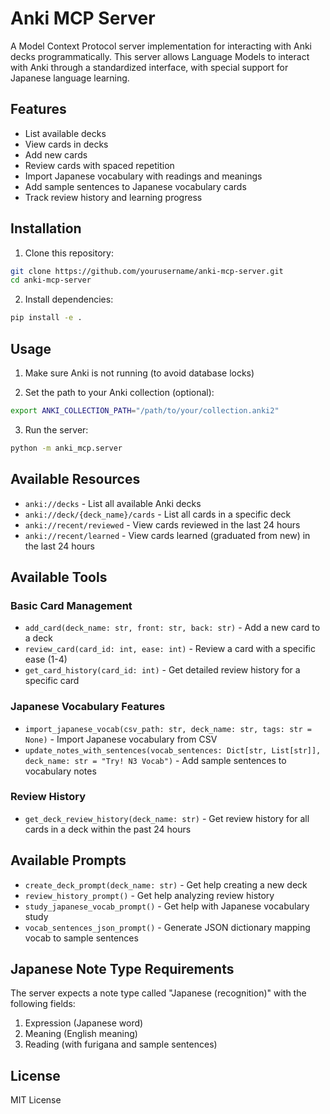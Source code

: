 # Anki MCP Server

A Model Context Protocol server implementation for interacting with Anki decks programmatically. This server allows Language Models to interact with Anki through a standardized interface, with special support for Japanese language learning.

## Features

- List available decks
- View cards in decks
- Add new cards
- Review cards with spaced repetition
- Import Japanese vocabulary with readings and meanings
- Add sample sentences to Japanese vocabulary cards
- Track review history and learning progress

## Installation

1. Clone this repository:
```bash
git clone https://github.com/yourusername/anki-mcp-server.git
cd anki-mcp-server
```

2. Install dependencies:
```bash
pip install -e .
```

## Usage

1. Make sure Anki is not running (to avoid database locks)

2. Set the path to your Anki collection (optional):
```bash
export ANKI_COLLECTION_PATH="/path/to/your/collection.anki2"
```

3. Run the server:
```bash
python -m anki_mcp.server
```

## Available Resources

- `anki://decks` - List all available Anki decks
- `anki://deck/{deck_name}/cards` - List all cards in a specific deck
- `anki://recent/reviewed` - View cards reviewed in the last 24 hours
- `anki://recent/learned` - View cards learned (graduated from new) in the last 24 hours

## Available Tools

### Basic Card Management
- `add_card(deck_name: str, front: str, back: str)` - Add a new card to a deck
- `review_card(card_id: int, ease: int)` - Review a card with a specific ease (1-4)
- `get_card_history(card_id: int)` - Get detailed review history for a specific card

### Japanese Vocabulary Features
- `import_japanese_vocab(csv_path: str, deck_name: str, tags: str = None)` - Import Japanese vocabulary from CSV
- `update_notes_with_sentences(vocab_sentences: Dict[str, List[str]], deck_name: str = "Try! N3 Vocab")` - Add sample sentences to vocabulary notes

### Review History
- `get_deck_review_history(deck_name: str)` - Get review history for all cards in a deck within the past 24 hours

## Available Prompts

- `create_deck_prompt(deck_name: str)` - Get help creating a new deck
- `review_history_prompt()` - Get help analyzing review history
- `study_japanese_vocab_prompt()` - Get help with Japanese vocabulary study
- `vocab_sentences_json_prompt()` - Generate JSON dictionary mapping vocab to sample sentences

## Japanese Note Type Requirements

The server expects a note type called "Japanese (recognition)" with the following fields:
1. Expression (Japanese word)
2. Meaning (English meaning)
3. Reading (with furigana and sample sentences)

## License

MIT License